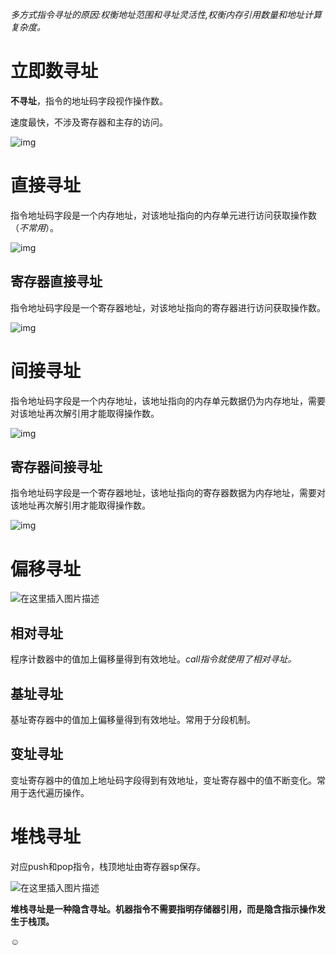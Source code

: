*多方式指令寻址的原因:权衡地址范围和寻址灵活性,权衡内存引用数量和地址计算复杂度。*

# 立即数寻址

**不寻址**，指令的地址码字段视作操作数。

速度最快，不涉及寄存器和主存的访问。

![img](https://i-blog.csdnimg.cn/direct/3e3cd3ed685b47c4a1c677bb7359868b.png)

# 直接寻址

指令地址码字段是一个内存地址，对该地址指向的内存单元进行访问获取操作数（*不常用*）。

![img](https://i-blog.csdnimg.cn/direct/1d62fc433aa54ce4a74db63b2b7c80b6.png)

## 寄存器直接寻址

指令地址码字段是一个寄存器地址，对该地址指向的寄存器进行访问获取操作数。

![img](https://i-blog.csdnimg.cn/direct/8cf86728eb0b4ab0a96b50fc92908be7.png)

# 间接寻址

指令地址码字段是一个内存地址，该地址指向的内存单元数据仍为内存地址，需要对该地址再次解引用才能取得操作数。

![img](https://i-blog.csdnimg.cn/direct/ef2e48b4fd9447e48492a34203c51843.png)

## 寄存器间接寻址

指令地址码字段是一个寄存器地址，该地址指向的寄存器数据为内存地址，需要对该地址再次解引用才能取得操作数。

![img](https://i-blog.csdnimg.cn/direct/d5bb02215a2b42d0afc1a7078d6826db.png)

# 偏移寻址

![在这里插入图片描述](https://i-blog.csdnimg.cn/direct/92b077bc1d4b47d98337646351b1e765.png)

## 相对寻址

程序计数器中的值加上偏移量得到有效地址。*call指令就使用了相对寻址。*

## 基址寻址

基址寄存器中的值加上偏移量得到有效地址。常用于分段机制。

## 变址寻址

变址寄存器中的值加上地址码字段得到有效地址，变址寄存器中的值不断变化。常用于迭代遍历操作。

# 堆栈寻址

对应push和pop指令，栈顶地址由寄存器sp保存。

![在这里插入图片描述](https://i-blog.csdnimg.cn/direct/2dfadeb5298344e5aee46942fa7165c4.png)

**堆栈寻址是一种隐含寻址。机器指令不需要指明存储器引用，而是隐含指示操作发生于栈顶。**



☺